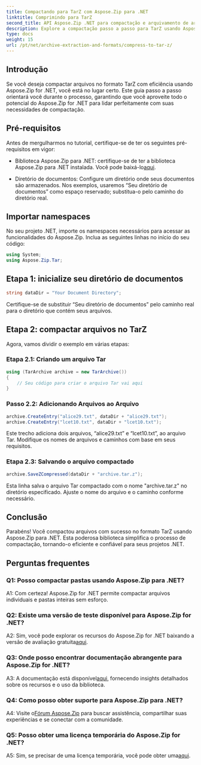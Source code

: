 ```yaml
---
title: Compactando para TarZ com Aspose.Zip para .NET
linktitle: Comprimindo para TarZ
second_title: API Aspose.Zip .NET para compactação e arquivamento de arquivos
description: Explore a compactação passo a passo para TarZ usando Aspose.Zip para .NET. Manipulação eficiente de arquivos para seus projetos .NET.
type: docs
weight: 15
url: /pt/net/archive-extraction-and-formats/compress-to-tar-z/
---
```

## Introdução

Se você deseja compactar arquivos no formato TarZ com eficiência usando Aspose.Zip for .NET, você está no lugar certo. Este guia passo a passo orientará você durante o processo, garantindo que você aproveite todo o potencial do Aspose.Zip for .NET para lidar perfeitamente com suas necessidades de compactação.

## Pré-requisitos

Antes de mergulharmos no tutorial, certifique-se de ter os seguintes pré-requisitos em vigor:

-  Biblioteca Aspose.Zip para .NET: certifique-se de ter a biblioteca Aspose.Zip para .NET instalada. Você pode baixá-lo[aqui](https://releases.aspose.com/zip/net/).

- Diretório de documentos: Configure um diretório onde seus documentos são armazenados. Nos exemplos, usaremos “Seu diretório de documentos” como espaço reservado; substitua-o pelo caminho do diretório real.

## Importar namespaces

No seu projeto .NET, importe os namespaces necessários para acessar as funcionalidades do Aspose.Zip. Inclua as seguintes linhas no início do seu código:

```csharp
using System;
using Aspose.Zip.Tar;
```

## Etapa 1: inicialize seu diretório de documentos

```csharp
string dataDir = "Your Document Directory";
```

Certifique-se de substituir “Seu diretório de documentos” pelo caminho real para o diretório que contém seus arquivos.

## Etapa 2: compactar arquivos no TarZ

Agora, vamos dividir o exemplo em várias etapas:

### Etapa 2.1: Criando um arquivo Tar

```csharp
using (TarArchive archive = new TarArchive())
{
    // Seu código para criar o arquivo Tar vai aqui
}
```

### Passo 2.2: Adicionando Arquivos ao Arquivo

```csharp
archive.CreateEntry("alice29.txt", dataDir + "alice29.txt");
archive.CreateEntry("lcet10.txt", dataDir + "lcet10.txt");
```

Este trecho adiciona dois arquivos, “alice29.txt” e “lcet10.txt”, ao arquivo Tar. Modifique os nomes de arquivos e caminhos com base em seus requisitos.

### Etapa 2.3: Salvando o arquivo compactado

```csharp
archive.SaveZCompressed(dataDir + "archive.tar.z");
```

Esta linha salva o arquivo Tar compactado com o nome "archive.tar.z" no diretório especificado. Ajuste o nome do arquivo e o caminho conforme necessário.

## Conclusão

Parabéns! Você compactou arquivos com sucesso no formato TarZ usando Aspose.Zip para .NET. Esta poderosa biblioteca simplifica o processo de compactação, tornando-o eficiente e confiável para seus projetos .NET.

## Perguntas frequentes

### Q1: Posso compactar pastas usando Aspose.Zip para .NET?

A1: Com certeza! Aspose.Zip for .NET permite compactar arquivos individuais e pastas inteiras sem esforço.

### Q2: Existe uma versão de teste disponível para Aspose.Zip for .NET?

 A2: Sim, você pode explorar os recursos do Aspose.Zip for .NET baixando a versão de avaliação gratuita[aqui](https://releases.aspose.com/).

### Q3: Onde posso encontrar documentação abrangente para Aspose.Zip for .NET?

 A3: A documentação está disponível[aqui](https://reference.aspose.com/zip/net/), fornecendo insights detalhados sobre os recursos e o uso da biblioteca.

### Q4: Como posso obter suporte para Aspose.Zip para .NET?

 A4: Visite o[Fórum Aspose.Zip](https://forum.aspose.com/c/zip/37) para buscar assistência, compartilhar suas experiências e se conectar com a comunidade.

### Q5: Posso obter uma licença temporária do Aspose.Zip for .NET?

A5: Sim, se precisar de uma licença temporária, você pode obter uma[aqui](https://purchase.aspose.com/temporary-license/).